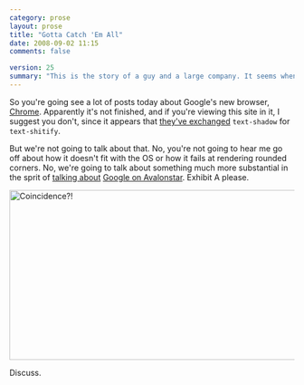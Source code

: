 ```yaml
---
category: prose
layout: prose
title: "Gotta Catch 'Em All"
date: 2008-09-02 11:15
comments: false

version: 25
summary: "This is the story of a guy and a large company. It seems whenever this company puts out products, said guy has to poke at least some fun at them. But come on, you know they ask for it. Maybe you'll see what he sees in this one."
---
```


So you're going see a lot of posts today about Google's new browser, [Chrome][1]. Apparently it's not finished, and if you're viewing this site in it, I suggest you don't, since it appears that [they've exchanged][2] `text-shadow` for `text-shitify`.

But we're not going to talk about that. No, you're not going to hear me go off about how it doesn't fit with the OS or how it fails at rendering rounded corners. No, we're going to talk about something much more substantial in the sprit of [talking about][3] [Google on Avalonstar][4]. Exhibit A please.

[<img src="http://farm4.static.flickr.com/3231/2822957764_ae814404b6_o.png" width="620" height="300" alt="Coincidence?!" />][5]

Discuss.

[1]: http://google.com/chrome/
[2]: http://www.flickr.com/photos/kurafire/2822606444/
[3]: http://avalonstar.com/blog/2006/jan/7/google-pack/
[4]: http://avalonstar.com/blog/2005/nov/15/google-analytics/
[5]: http://www.flickr.com/photos/avalonstar/2822957764/
